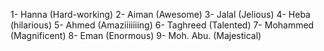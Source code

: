 1- Hanna (Hard-working)
2- Aiman (Awesome)
3- Jalal (Jelious)
4- Heba (hilarious)
5- Ahmed (Amaziiiiiiing)
6- Taghreed (Talented)
7- Mohammed (Magnificent)
8- Eman (Enormous)
9- Moh. Abu. (Majestical)
